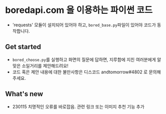 # boredapi.com 을 이용하는 파이썬 코드
* 'requests' 모듈이 설치되어 있어야 하고, `bored_base.py`파일이 있어야 코드가 동작합니다.

## Get started
* `bored_choose.py`를 실행하고 화면의 질문에 답하면, 지루함에 지친 여러분에게 알맞은 소일거리를 제안해드려요!
* 코드 혹은 제안 내용에 대한 불만사항은 디스코드 andtomorrow#4802 로 문의해주세요.

## What's new
* 230115 치명적인 오류를 바로잡음. 관련 링크 또는 이미지 추천 기능 추가
